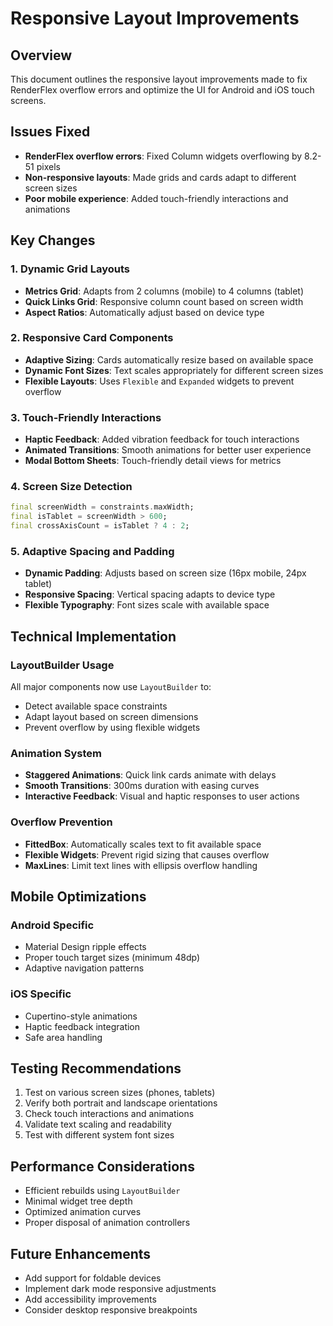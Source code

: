 # Responsive Layout Improvements

## Overview
This document outlines the responsive layout improvements made to fix RenderFlex overflow errors and optimize the UI for Android and iOS touch screens.

## Issues Fixed
- **RenderFlex overflow errors**: Fixed Column widgets overflowing by 8.2-51 pixels
- **Non-responsive layouts**: Made grids and cards adapt to different screen sizes
- **Poor mobile experience**: Added touch-friendly interactions and animations

## Key Changes

### 1. Dynamic Grid Layouts
- **Metrics Grid**: Adapts from 2 columns (mobile) to 4 columns (tablet)
- **Quick Links Grid**: Responsive column count based on screen width
- **Aspect Ratios**: Automatically adjust based on device type

### 2. Responsive Card Components
- **Adaptive Sizing**: Cards automatically resize based on available space
- **Dynamic Font Sizes**: Text scales appropriately for different screen sizes
- **Flexible Layouts**: Uses `Flexible` and `Expanded` widgets to prevent overflow

### 3. Touch-Friendly Interactions
- **Haptic Feedback**: Added vibration feedback for touch interactions
- **Animated Transitions**: Smooth animations for better user experience
- **Modal Bottom Sheets**: Touch-friendly detail views for metrics

### 4. Screen Size Detection
```dart
final screenWidth = constraints.maxWidth;
final isTablet = screenWidth > 600;
final crossAxisCount = isTablet ? 4 : 2;
```

### 5. Adaptive Spacing and Padding
- **Dynamic Padding**: Adjusts based on screen size (16px mobile, 24px tablet)
- **Responsive Spacing**: Vertical spacing adapts to device type
- **Flexible Typography**: Font sizes scale with available space

## Technical Implementation

### LayoutBuilder Usage
All major components now use `LayoutBuilder` to:
- Detect available space constraints
- Adapt layout based on screen dimensions
- Prevent overflow by using flexible widgets

### Animation System
- **Staggered Animations**: Quick link cards animate with delays
- **Smooth Transitions**: 300ms duration with easing curves
- **Interactive Feedback**: Visual and haptic responses to user actions

### Overflow Prevention
- **FittedBox**: Automatically scales text to fit available space
- **Flexible Widgets**: Prevent rigid sizing that causes overflow
- **MaxLines**: Limit text lines with ellipsis overflow handling

## Mobile Optimizations

### Android Specific
- Material Design ripple effects
- Proper touch target sizes (minimum 48dp)
- Adaptive navigation patterns

### iOS Specific
- Cupertino-style animations
- Haptic feedback integration
- Safe area handling

## Testing Recommendations
1. Test on various screen sizes (phones, tablets)
2. Verify both portrait and landscape orientations
3. Check touch interactions and animations
4. Validate text scaling and readability
5. Test with different system font sizes

## Performance Considerations
- Efficient rebuilds using `LayoutBuilder`
- Minimal widget tree depth
- Optimized animation curves
- Proper disposal of animation controllers

## Future Enhancements
- Add support for foldable devices
- Implement dark mode responsive adjustments
- Add accessibility improvements
- Consider desktop responsive breakpoints 